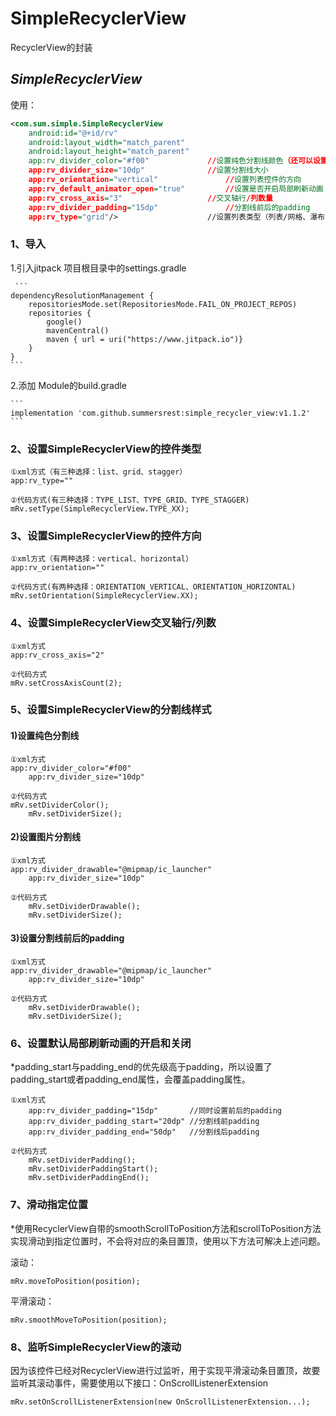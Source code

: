 # SimpleRecyclerView
RecyclerView的封装
## ***SimpleRecyclerView***
使用：
```xml
<com.sum.simple.SimpleRecyclerView
	android:id="@+id/rv"
	android:layout_width="match_parent"
	android:layout_height="match_parent"
	app:rv_divider_color="#f00"				//设置纯色分割线颜色（还可以设置图片分割线）
	app:rv_divider_size="10dp"				//设置分割线大小
	app:rv_orientation="vertical"				//设置列表控件的方向
	app:rv_default_animator_open="true"			//设置是否开启局部刷新动画（不设置默认关闭）
	app:rv_cross_axis="3"					//交叉轴行/列数量
	app:rv_divider_padding="15dp"				//分割线前后的padding
	app:rv_type="grid"/>					//设置列表类型（列表/网格、瀑布流）
```
### **1、导入**
1.引入jitpack
项目根目录中的settings.gradle

     ```
    dependencyResolutionManagement {
        repositoriesMode.set(RepositoriesMode.FAIL_ON_PROJECT_REPOS)
        repositories {
            google()
            mavenCentral()
            maven { url = uri("https://www.jitpack.io")}
        }
    }
    ```
    
2.添加
Module的build.gradle
    
    ```
    implementation 'com.github.summersrest:simple_recycler_view:v1.1.2'
    ```

### **2、设置SimpleRecyclerView的控件类型**

	①xml方式（有三种选择：list、grid、stagger）
	app:rv_type="" 

	②代码方式(有三种选择：TYPE_LIST、TYPE_GRID、TYPE_STAGGER)
	mRv.setType(SimpleRecyclerView.TYPE_XX);

### **3、设置SimpleRecyclerView的控件方向**

	①xml方式（有两种选择：vertical、horizontal）
	app:rv_orientation="" 

	②代码方式(有两种选择：ORIENTATION_VERTICAL、ORIENTATION_HORIZONTAL)
	mRv.setOrientation(SimpleRecyclerView.XX);

### **4、设置SimpleRecyclerView交叉轴行/列数**

	①xml方式
	app:rv_cross_axis="2"

	②代码方式
	mRv.setCrossAxisCount(2);


### **5、设置SimpleRecyclerView的分割线样式**

#### 1)设置纯色分割线

	①xml方式
	app:rv_divider_color="#f00"
    	app:rv_divider_size="10dp" 

	②代码方式
	mRv.setDividerColor();
    	mRv.setDividerSize();

#### 2)设置图片分割线
	
	①xml方式
	app:rv_divider_drawable="@mipmap/ic_launcher"
    	app:rv_divider_size="10dp" 

	②代码方式
    	mRv.setDividerDrawable();
    	mRv.setDividerSize();
     
#### 3)设置分割线前后的padding
	
	①xml方式
	app:rv_divider_drawable="@mipmap/ic_launcher"
    	app:rv_divider_size="10dp" 

	②代码方式
    	mRv.setDividerDrawable();
    	mRv.setDividerSize();

### **6、设置默认局部刷新动画的开启和关闭**
*padding_start与padding_end的优先级高于padding，所以设置了padding_start或者padding_end属性，会覆盖padding属性。

	①xml方式
    	app:rv_divider_padding="15dp"		//同时设置前后的padding
        app:rv_divider_padding_start="20dp"	//分割线前padding
        app:rv_divider_padding_end="50dp"	//分割线后padding

	②代码方式
    	mRv.setDividerPadding();
    	mRv.setDividerPaddingStart();
     	mRv.setDividerPaddingEnd();


### **7、滑动指定位置**
*使用RecyclerView自带的smoothScrollToPosition方法和scrollToPosition方法实现滑动到指定位置时，不会将对应的条目置顶，使用以下方法可解决上述问题。

滚动：

	mRv.moveToPosition(position);

平滑滚动：

	mRv.smoothMoveToPosition(position);

### **8、监听SimpleRecyclerView的滚动**
因为该控件已经对RecyclerView进行过监听，用于实现平滑滚动条目置顶，故要监听其滚动事件，需要使用以下接口：OnScrollListenerExtension

	mRv.setOnScrollListenerExtension(new OnScrollListenerExtension...);


